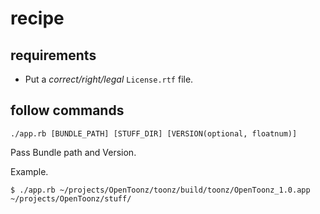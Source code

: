 # recipe

## requirements

- Put a *correct/right/legal* `License.rtf` file.

## follow commands

`./app.rb [BUNDLE_PATH] [STUFF_DIR] [VERSION(optional, floatnum)]`

Pass Bundle path and Version. 

Example.

`$ ./app.rb ~/projects/OpenToonz/toonz/build/toonz/OpenToonz_1.0.app ~/projects/OpenToonz/stuff/`

